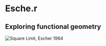 # Esche.r
## Exploring functional geometry

![Square Limit, Escher 1964](https://uploads3.wikiart.org/images/m-c-escher/square-limit.jpg!Large.jpg)